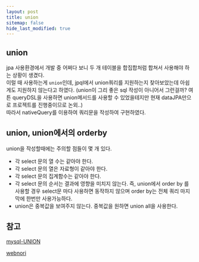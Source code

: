 ```yaml
---
layout: post
title: union
sitemap: false
hide_last_modified: true
---
```


## union


jpa 사용환경에서 개발 중 어쩌다 보니 두 개 테이블을 합집합처럼 합쳐서 사용해야 하는 상황이 생겼다.  
이럴 때 사용하는게 `union`인데,
jpql에서 union쿼리를 지원하는지 찾아보았는데 아쉽게도 지원하지 않는다고 하였다. (union이 그리 좋은 sql 작성이 아니어서 그런걸까? 여튼 queryDSL을 사용하면 union메서드를 사용할 수 있었을테지만 현재 dataJPA만으로 프로젝트를 진행중이므로 논외..)  
따라서 nativeQuery를 이용하여 쿼리문을 작성하여 구현하였다.



## union, union에서의 orderby
union을 작성할때에는 주의할 점들이 몇 개 있다.

- 각 select 문의 열 수는 같아야 한다.
- 각 select 문의 열은 자료형이 같아야 한다.
- 각 select 문의 집계함수는 같아야 한다.
- 각 select 문의 순서는 결과에 영향을 미치지 않는다. 즉, union에서 order by 를 사용할 경우 select문 마다 사용하면 동작하지 않으며 order by는 전체 쿼리 마지막에 한번만 사용가능하다.
- union은 중복값을 보여주지 않는다. 중복값을 원하면 union all을 사용한다.




## 참고
[mysql-UNION](https://eongeuni.tistory.com/24)

[webnori](https://wiki.webnori.com/display/webfr/SQL+PART-B#SQLPART-B-UNION)